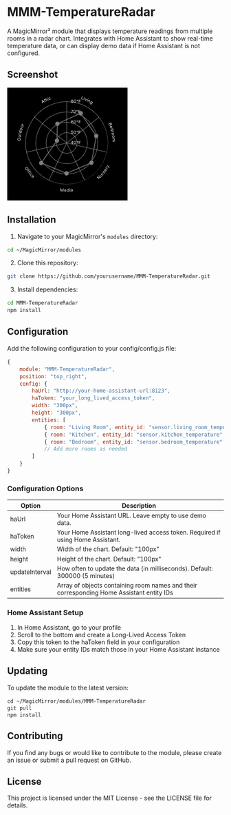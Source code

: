 # MMM-TemperatureRadar

A MagicMirror² module that displays temperature readings from multiple rooms in a radar chart. Integrates with Home Assistant to show real-time temperature data, or can display demo data if Home Assistant is not configured.

## Screenshot
![MMM-TemperatureRadar Screenshot](screenshot.png)

## Installation

1. Navigate to your MagicMirror's `modules` directory:
```bash
cd ~/MagicMirror/modules
```
2. Clone this repository:
```bash
git clone https://github.com/yourusername/MMM-TemperatureRadar.git
```

3. Install dependencies:
```bash
cd MMM-TemperatureRadar
npm install
```

## Configuration
Add the following configuration to your config/config.js file:
```javascript
{
    module: "MMM-TemperatureRadar",
    position: "top_right",
    config: {
        haUrl: "http://your-home-assistant-url:8123",
        haToken: "your_long_lived_access_token",
        width: "300px",
        height: "300px",
        entities: [
            { room: "Living Room", entity_id: "sensor.living_room_temperature" },
            { room: "Kitchen", entity_id: "sensor.kitchen_temperature" },
            { room: "Bedroom", entity_id: "sensor.bedroom_temperature" },
            // Add more rooms as needed
        ]
    }
}
```

### Configuration Options

| Option | Description | 
|--------|-------------| 
| haUrl | Your Home Assistant URL. Leave empty to use demo data. | 
| haToken | Your Home Assistant long-lived access token. Required if using Home Assistant. | 
| width | Width of the chart. Default: "100px" | 
| height | Height of the chart. Default: "100px" | 
| updateInterval | How often to update the data (in milliseconds). Default: 300000 (5 minutes) | 
| entities | Array of objects containing room names and their corresponding Home Assistant entity IDs |

### Home Assistant Setup
1. In Home Assistant, go to your profile
2. Scroll to the bottom and create a Long-Lived Access Token
3. Copy this token to the haToken field in your configuration
4. Make sure your entity IDs match those in your Home Assistant instance

## Updating
To update the module to the latest version:

```
cd ~/MagicMirror/modules/MMM-TemperatureRadar
git pull
npm install
```

## Contributing
If you find any bugs or would like to contribute to the module, please create an issue or submit a pull request on GitHub.

## License
This project is licensed under the MIT License - see the LICENSE file for details.

